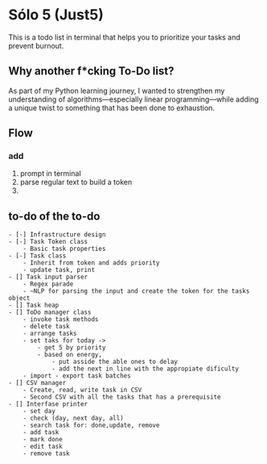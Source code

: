 # Sólo 5 (Just5)

This is a todo list in terminal that helps you to prioritize your tasks and prevent burnout.

## Why another f*cking To-Do list?

As part of my Python learning journey, I wanted to strengthen my understanding of algorithms—especially linear programming—while adding a unique twist to something that has been done to exhaustion.

## Flow

### add

1. prompt in terminal
2. parse regular text to build a token
3.

## to-do of the to-do

    - [-] Infrastructure design
    - [-] Task Token class
        - Basic task properties
    - [-] Task class
        - Inherit from token and adds priority
        - update task, print
    - [] Task input parser
        - Regex parade
        - ~NLP for parsing the input and create the token for the tasks object
    - [] Task heap
    - [] ToDo manager class
        - invoke task methods
        - delete task
        - arrange tasks
        - set taks for today -> 
            - get 5 by priority
            - based on energy, 
                - put asside the able ones to delay 
                - add the next in line with the appropiate dificulty
        - import - export task batches
    - [] CSV manager
        - Create, read, write task in CSV
        - Second CSV with all the tasks that has a prerequisite
    - [] Interfase printer
        - set day
        - check (day, next day, all)
        - search task for: done,update, remove
        - add task
        - mark done
        - edit task
        - remove task
